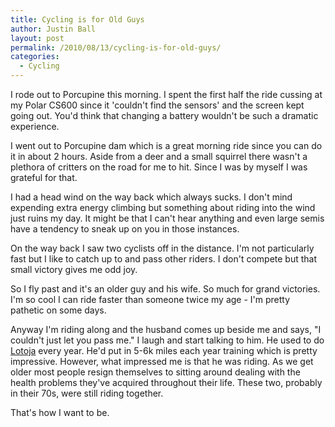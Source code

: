 ```yaml
---
title: Cycling is for Old Guys
author: Justin Ball
layout: post
permalink: /2010/08/13/cycling-is-for-old-guys/
categories:
  - Cycling
---
```

I rode out to Porcupine this morning. I spent the first half the ride cussing at my Polar CS600 since it 'couldn't find the sensors' and the screen kept going out. You'd think that changing a battery wouldn't be such a dramatic experience.

I went out to Porcupine dam which is a great morning ride since you can do it in about 2 hours. Aside from a deer and a small squirrel there wasn't a plethora of critters on the road for me to hit. Since I was by myself I was grateful for that.

I had a head wind on the way back which always sucks. I don't mind expending extra energy climbing but something about riding into the wind just ruins my day. It might be that I can't hear anything and even large semis have a tendency to sneak up on you in those instances.

On the way back I saw two cyclists off in the distance. I'm not particularly fast but I like to catch up to and pass other riders. I don't compete but that small victory gives me odd joy.

So I fly past and it's an older guy and his wife. So much for grand victories. I'm so cool I can ride faster than someone twice my age - I'm pretty pathetic on some days.

Anyway I'm riding along and the husband comes up beside me and says, "I couldn't just let you pass me." I laugh and start talking to him. He used to do [Lotoja][1] every year. He'd put in 5-6k miles each year training which is pretty impressive. However, what impressed me is that he was riding. As we get older most people resign themselves to sitting around dealing with the health problems they've acquired throughout their life. These two, probably in their 70s, were still riding together.

 [1]: http://www.lotojaclassic.com/

That's how I want to be.